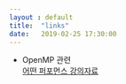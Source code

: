 ```yaml
---
layout : default
title:  "links"
date:   2019-02-25 17:30:00
---
```


+ OpenMP 관련  
[어떤 퍼포먼스 강의자료](http://akira.ruc.dk/~keld/teaching/IPDC_f10/Slides/pdf4x/4_Performance.4x.pdf)
